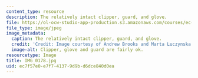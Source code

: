 ```yaml
---
content_type: resource
description: The relatively intact clipper, guard, and glove.
file: https://ol-ocw-studio-app-production.s3.amazonaws.com/courses/ec-s06-design-for-demining-spring-2007/ec7f57e0e7f741379d9bd6dce840d0ea_IMG_0178.jpg
file_type: image/jpeg
image_metadata:
  caption: The relatively intact clipper, guard, and glove.
  credit: 'Credit: Image courtesy of Andrew Brooks and Marta Luczynska.'
  image-alt: Clipper, glove and guard are fairly ok.
resourcetype: Image
title: IMG_0178.jpg
uid: ec7f57e0-e7f7-4137-9d9b-d6dce840d0ea
---
```

